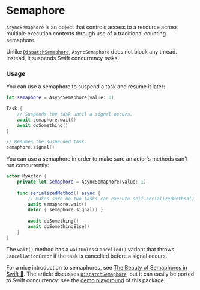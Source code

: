 # Semaphore

`AsyncSemaphore` is an object that controls access to a resource across multiple execution contexts through use of a traditional counting semaphore.

Unlike [`DispatchSemaphore`], `AsyncSemaphore` does not block any thread. Instead, it suspends Swift concurrency tasks.

### Usage

You can use a semaphore to suspend a task and resume it later:

```swift
let semaphore = AsyncSemaphore(value: 0)

Task {
    // Suspends the task until a signal occurs.
    await semaphore.wait()
    await doSomething()
}

// Resumes the suspended task.
semaphore.signal()
```

You can use a semaphore in order to make sure an actor's methods can't run concurrently:

```swift
actor MyActor {
    private let semaphore = AsyncSemaphore(value: 1)
    
    func serializedMethod() async {
        // Makes sure no two tasks can execute self.serializedMethod() concurrently. 
        await semaphore.wait()
        defer { semaphore.signal() }
        
        await doSomething()
        await doSomethingElse()
    }
}
```

The `wait()` method has a `waitUnlessCancelled()` variant that throws `CancellationError` if the task is cancelled before a signal occurs.

For a nice introduction to semaphores, see [The Beauty of Semaphores in Swift 🚦](https://medium.com/@roykronenfeld/semaphores-in-swift-e296ea80f860). The article discusses [`DispatchSemaphore`], but it can easily be ported to Swift concurrency: see the [demo playground](Demo/SemaphorePlayground.playground/Contents.swift) of this package. 

[`DispatchSemaphore`]: https://developer.apple.com/documentation/dispatch/dispatchsemaphore
